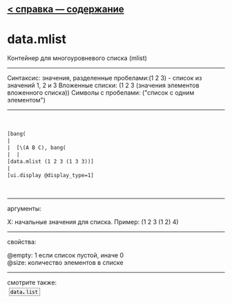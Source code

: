 [< справка — содержание](ceammc_lib.html)
---

# data.mlist


Контейнер для многоуровневого списка (mlist)

---

Синтаксис: значения, разделенные пробелами:(1 2 3) - список из значений 1, 2 и 3
Вложенные списки: (1 2 3 (значения элементов вложенного списка))
Символы с пробелами: (&#34;список с одним элементом&#34;)
<br>


---


```


[bang(
|
|  [\(A B C), bang(
|  |
[data.mlist (1 2 3 (1 3 3))]
|
[ui.display @display_type=1]

            
```

---
аргументы:

X: начальные значения для списка. Пример: (1 2 3 (1 2)
            4)<br>

---
свойства:

@empty: 1 если список пустой, иначе 0<br>
@size: количество элементов в списке<br>

---
смотрите также:<br>
[![data.list](img/object_data.list.png)](data.list.html)
